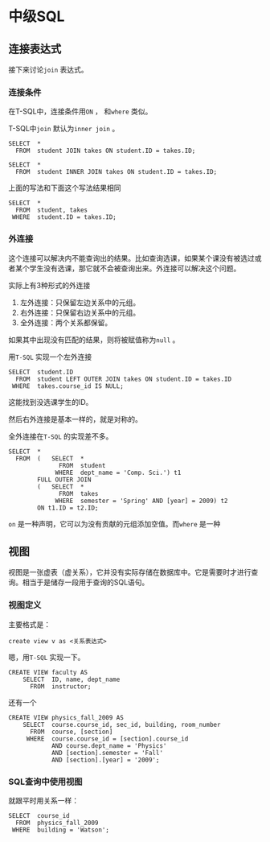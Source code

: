 # 中级SQL

## 连接表达式

接下来讨论`join` 表达式。

### 连接条件

在T-SQL中，连接条件用`ON` ， 和`where` 类似。

T-SQL中`join` 默认为`inner join` 。

```mysql
SELECT	*
  FROM	student JOIN takes ON student.ID = takes.ID;

SELECT 	*
  FROM	student INNER JOIN takes ON student.ID = takes.ID;
```

上面的写法和下面这个写法结果相同

```mssql
SELECT	*
  FROM	student, takes
 WHERE	student.ID = takes.ID;
```

### 外连接

这个连接可以解决内不能查询出的结果。比如查询选课，如果某个课没有被选过或者某个学生没有选课，那它就不会被查询出来。外连接可以解决这个问题。

实际上有3种形式的外连接

1. 左外连接：只保留左边关系中的元组。
2. 右外连接：只保留右边关系中的元组。
3. 全外连接：两个关系都保留。

如果其中出现没有匹配的结果，则将被赋值称为`null` 。

用`T-SQL` 实现一个左外连接

```mssql
SELECT	student.ID
  FROM	student LEFT OUTER JOIN takes ON student.ID = takes.ID
 WHERE	takes.course_id IS NULL;
```

这能找到没选课学生的ID。

然后右外连接是基本一样的，就是对称的。

全外连接在`T-SQL` 的实现差不多。

```mssql
SELECT	*
  FROM	(	SELECT	*
			  FROM	student
			 WHERE	dept_name = 'Comp. Sci.') t1
		FULL OUTER JOIN
		(	SELECT	*
			  FROM	takes
			 WHERE	semester = 'Spring' AND [year] = 2009) t2
		ON t1.ID = t2.ID;
```

`on` 是一种声明，它可以为没有贡献的元组添加空值。而`where` 是一种

## 视图

视图是一张虚表（虚关系），它并没有实际存储在数据库中。它是需要时才进行查询。相当于是储存一段用于查询的SQL语句。

### 视图定义

主要格式是：

```mssql
create view v as <关系表达式>
```

嗯，用`T-SQL` 实现一下。

```mssql
CREATE VIEW faculty AS
	SELECT	ID, name, dept_name
	  FROM	instructor;
```

还有一个

```mssql
CREATE VIEW physics_fall_2009 AS
	SELECT	course.course_id, sec_id, building, room_number
	  FROM	course, [section]
	 WHERE	course.course_id = [section].course_id
			AND course.dept_name = 'Physics'
			AND [section].semester = 'Fall'
            AND [section].[year] = '2009';
```

### SQL查询中使用视图

就跟平时用关系一样：

```mssql
SELECT	course_id
  FROM	physics_fall_2009
 WHERE	building = 'Watson';
```

